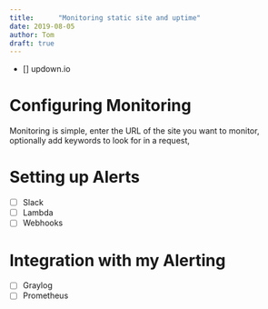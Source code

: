```yaml
---
title:      "Monitoring static site and uptime"
date: 2019-08-05
author: Tom
draft: true
---
```


- [] updown.io

# Configuring Monitoring

Monitoring is simple, enter the URL of the site you want to monitor, optionally add keywords to look for in a request,

# Setting up Alerts

- [ ] Slack
- [ ] Lambda
- [ ] Webhooks

# Integration with my Alerting

- [ ] Graylog
- [ ] Prometheus